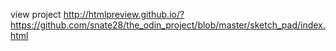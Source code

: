 
view project http://htmlpreview.github.io/?https://github.com/snate28/the_odin_project/blob/master/sketch_pad/index.html
